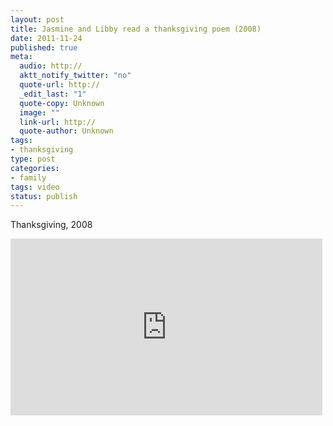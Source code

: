 ```yaml
--- 
layout: post
title: Jasmine and Libby read a thanksgiving poem (2008)
date: 2011-11-24
published: true
meta: 
  audio: http://
  aktt_notify_twitter: "no"
  quote-url: http://
  _edit_last: "1"
  quote-copy: Unknown
  image: ""
  link-url: http://
  quote-author: Unknown
tags: 
- thanksgiving
type: post
categories: 
- family
tags: video
status: publish
---
```

Thanksgiving, 2008

<iframe mozallowfullscreen allowfullscreen src="http://player.vimeo.com/video/32649656?title=0&amp;byline=0&amp;portrait=0" frameborder="0" height="283" webkitallowfullscreen width="499"></iframe>
